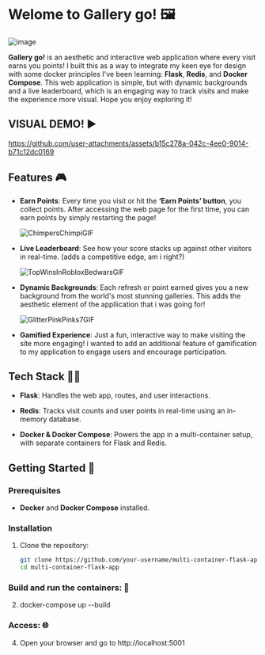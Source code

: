 # Welome to Gallery go! 🖼️

![image](https://github.com/user-attachments/assets/01228107-0f4d-4e9b-905d-ea2ba1f0117f)


 **Gallery go!** is an aesthetic and interactive web application where every visit earns you points! I built this as a way to integrate my keen eye for design with some docker principles I've been learning: **Flask**, **Redis**, and **Docker Compose**. This web application is simple, but with dynamic backgrounds and a live leaderboard, which is an engaging way to track visits and make the experience more visual. Hope you enjoy exploring it!

## VISUAL DEMO! ▶️

https://github.com/user-attachments/assets/b15c278a-042c-4ee0-9014-b71c12dc0169

## Features 🎮

- **Earn Points**: Every time you visit or hit the **‘Earn Points’ button**, you collect points. After accessing the web page for the first time, you can earn points by simply restarting the page!

  ![ChimpersChimpiGIF](https://github.com/user-attachments/assets/6e5d8a0d-de05-453d-8e69-d038ed8a7a5f)

- **Live Leaderboard**: See how your score stacks up against other visitors in real-time. (adds a competitive edge, am i right?)

  ![TopWinsInRobloxBedwarsGIF](https://github.com/user-attachments/assets/b17c628d-8d4c-416f-b3ea-11a91cb5ef95)

- **Dynamic Backgrounds**: Each refresh or point earned gives you a new background from the world's most stunning galleries. This adds the aesthetic element of the appllication that i was going for!

  ![GlitterPinkPinks7GIF](https://github.com/user-attachments/assets/b9aaff4a-2932-4b04-ab2b-659200803051)

- **Gamified Experience**: Just a fun, interactive way to make visiting the site more engaging! i wanted to add an additional feature of gamification to my application to engage users and encourage participation.

## Tech Stack 👩‍💻

- **Flask**: Handles the web app, routes, and user interactions.

- **Redis**: Tracks visit counts and user points in real-time using an in-memory database.

- **Docker & Docker Compose**: Powers the app in a multi-container setup, with separate containers for Flask and Redis.

## Getting Started 📲

### Prerequisites
- **Docker** and **Docker Compose** installed.

### Installation
1. Clone the repository:
   ```bash
   git clone https://github.com/your-username/multi-container-flask-app.git
   cd multi-container-flask-app

### Build and run the containers: 🐳
2. docker-compose up --build

### Access: 🌐
4. Open your browser and go to http://localhost:5001

